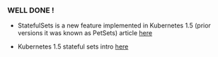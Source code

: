 
<br>

### WELL DONE !

* StatefulSets is a new feature implemented in Kubernetes 1.5 (prior versions it was known as PetSets) article [here](https://kubernetes.io/blog/2017/02/postgresql-clusters-kubernetes-statefulsets/)

* Kubernetes 1.5 stateful sets intro [here](https://kubernetes.io/blog/2016/12/kubernetes-1-5-supporting-production-workloads/)

